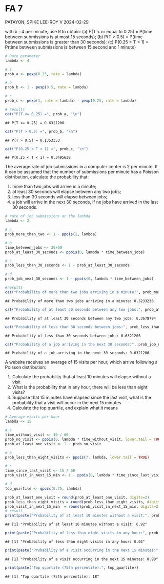 FA 7
================
PATAYON, SPIKE LEE-ROY V
2024-02-29

with λ =4 per minute, use R to obtain: (a) P(T \< or equal to 0.25) =
P(time between submissions is at most 15 seconds); (b) P(T \> 0.5) =
P(time between submissions is greater than 30 seconds); (c) P(0.25 \< T
\< 1) = P(time between submissions is between 15 second and 1 minute)

``` r
# Rate parameter
lambda <- 4

# a
prob_a <- pexp(0.25, rate = lambda)

# b
prob_b <- 1 - pexp(0.5, rate = lambda)

# c
prob_c <- pexp(1, rate = lambda) - pexp(0.25, rate = lambda)

# results
cat("P(T <= 0.25) =", prob_a, "\n")
```

    ## P(T <= 0.25) = 0.6321206

``` r
cat("P(T > 0.5) =", prob_b, "\n")
```

    ## P(T > 0.5) = 0.1353353

``` r
cat("P(0.25 < T < 1) =", prob_c, "\n")
```

    ## P(0.25 < T < 1) = 0.3495638

The average rate of job submissions in a computer center is 2 per
minute. If it can be assumed that the number of submissions per minute
has a Poisson distribution, calculate the probability that:

1)  more than two jobs will arrive in a minute;
2)  at least 30 seconds will elapse between any two jobs;
3)  less than 30 seconds will elapse between jobs;
4)  a job will arrive in the next 30 seconds, if no jobs have arrived in
    the last 30 seconds.

``` r
# rate of job submissions or the lambda
lambda <- 2

# a
prob_more_than_two <- 1 - ppois(2, lambda)

# b
time_between_jobs <- 30/60
prob_at_least_30_seconds <- ppois(0, lambda * time_between_jobs)

# c
prob_less_than_30_seconds <- 1 - prob_at_least_30_seconds

# d
prob_job_next_30_seconds <- 1 - ppois(0, lambda * time_between_jobs)

#results
cat("Probability of more than two jobs arriving in a minute:", prob_more_than_two, "\n")
```

    ## Probability of more than two jobs arriving in a minute: 0.3233236

``` r
cat("Probability of at least 30 seconds between any two jobs:", prob_at_least_30_seconds, "\n")
```

    ## Probability of at least 30 seconds between any two jobs: 0.3678794

``` r
cat("Probability of less than 30 seconds between jobs:", prob_less_than_30_seconds, "\n")
```

    ## Probability of less than 30 seconds between jobs: 0.6321206

``` r
cat("Probability of a job arriving in the next 30 seconds:", prob_job_next_30_seconds, "\n")
```

    ## Probability of a job arriving in the next 30 seconds: 0.6321206

A website receives an average of 15 visits per hour, which arrive
following a Poisson distribution:

1)  Calculate the probability that at least 10 minutes will elapse
    without a visit
2)  What is the probability that in any hour, there will be less than
    eight visits?
3)  Suppose that 15 minutes have elapsed since the last visit, what is
    the probability that a visit will occur in the next 15 minutes
4)  Calculate the top quartile, and explain what it means

``` r
# Average visits per hour
lambda <- 15

# a
time_without_visit <- 10 / 60
prob_no_visit <- ppois(0, lambda * time_without_visit, lower.tail = TRUE)
prob_at_least_one_visit <- 1 - prob_no_visit

# b
prob_less_than_eight_visits <- ppois(7, lambda, lower.tail = TRUE)

# c
time_since_last_visit <- 15 / 60
prob_visit_in_next_15_min <- 1 - ppois(0, lambda * time_since_last_visit, lower.tail = TRUE)

# d
top_quartile <- qpois(0.75, lambda)

prob_at_least_one_visit = round(prob_at_least_one_visit, digits=2)
prob_less_than_eight_visits = round(prob_less_than_eight_visits, digits=2)
prob_visit_in_next_15_min  = round(prob_visit_in_next_15_min, digits=2)
# result
print(paste("Probability of at least 10 minutes without a visit:", prob_at_least_one_visit))
```

    ## [1] "Probability of at least 10 minutes without a visit: 0.92"

``` r
print(paste("Probability of less than eight visits in any hour:", prob_less_than_eight_visits))
```

    ## [1] "Probability of less than eight visits in any hour: 0.02"

``` r
print(paste("Probability of a visit occurring in the next 15 minutes:", prob_visit_in_next_15_min))
```

    ## [1] "Probability of a visit occurring in the next 15 minutes: 0.98"

``` r
print(paste("Top quartile (75th percentile):", top_quartile))
```

    ## [1] "Top quartile (75th percentile): 18"
